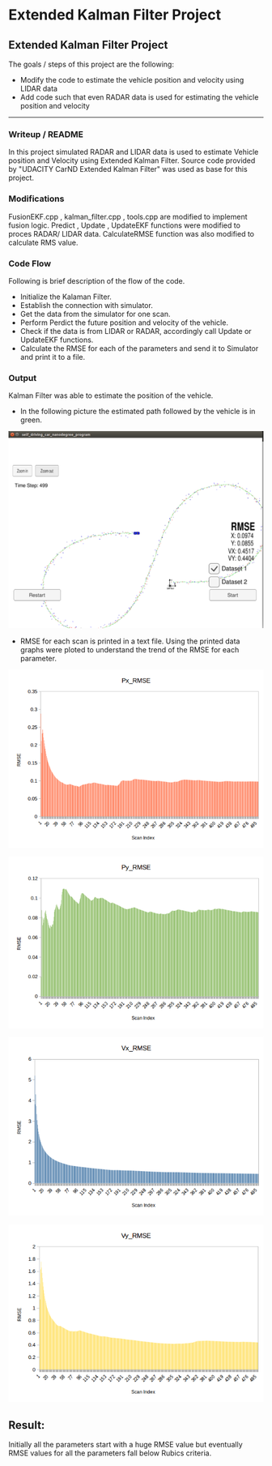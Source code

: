 # Extended Kalman Filter Project

## **Extended Kalman Filter Project**

The goals / steps of this project are the following:
* Modify the code to estimate the vehicle position and velocity using LIDAR data
* Add code such that even RADAR data is used for estimating the vehicle position and velocity


[//]: # (Image References)

[image1]: ./Output/Graphical_Image.png 
[image2]: ./Output/Px_RMSE.png 
[image3]: ./Output/Py_RMSE.png
[image4]: ./Output/Vx_RMSE.png
[image5]: ./Output/Vy_RMSE.png


---
### Writeup / README
In this project simulated RADAR and LIDAR data is used to estimate Vehicle position and Velocity using Extended Kalman Filter. Source code provided by "UDACITY CarND Extended Kalman Filter" was used as base for this project. 

### Modifications
FusionEKF.cpp , kalman_filter.cpp , tools.cpp are modified to implement fusion logic. Predict , Update , UpdateEKF functions were modified to proces RADAR/ LIDAR data. CalculateRMSE function was also modified to calculate RMS value.

### Code Flow
Following is brief description of the flow of the code.
- Initialize the Kalaman Filter. 
- Establish the connection with simulator.
- Get the data from the simulator for one scan.
- Perform Perdict the future position and velocity of the vehicle.
- Check if the data is from LIDAR or RADAR, accordingly call Update or UpdateEKF functions.
- Calculate the RMSE for each of the parameters and send it to Simulator and print it to a file.

### Output
Kalman Filter was able to estimate the position of the vehicle. 

- In the following picture the estimated path followed by the vehicle is in green. 

![alt text][image1]

- RMSE for each scan is printed in a text file. Using the printed data graphs were ploted to understand the trend of the RMSE for each parameter. 

![alt text][image2]

![alt text][image3]

![alt text][image4]

![alt text][image5]

## Result:
Initially all the parameters start with a huge RMSE value but eventually RMSE values for all the parameters fall below Rubics criteria. 
